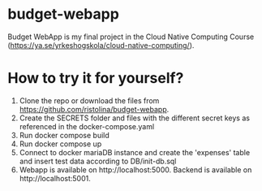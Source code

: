 # budget-webapp
Budget WebApp is my final project in the Cloud Native Computing Course (https://ya.se/yrkeshogskola/cloud-native-computing/).

# How to try it for yourself?
1. Clone the repo or download the files from https://github.com/ristolina/budget-webapp.
2. Create the SECRETS folder and files with the different secret keys as referenced in the docker-compose.yaml
3. Run docker compose build
4. Run docker compose up
5. Connect to docker mariaDB instance and create the 'expenses' table and insert test data according to DB/init-db.sql
6. Webapp is available on http://localhost:5000. Backend is available on http://localhost:5001.